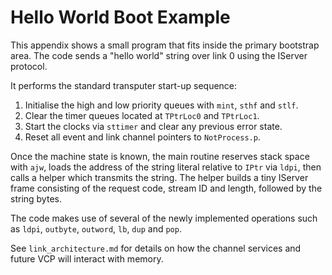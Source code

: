 # Hello World Boot Example

This appendix shows a small program that fits inside the primary
bootstrap area. The code sends a "hello world" string over link 0
using the IServer protocol.

It performs the standard transputer start-up sequence:

1. Initialise the high and low priority queues with `mint`, `sthf` and `stlf`.
2. Clear the timer queues located at `TPtrLoc0` and `TPtrLoc1`.
3. Start the clocks via `sttimer` and clear any previous error state.
4. Reset all event and link channel pointers to `NotProcess.p`.

Once the machine state is known, the main routine reserves stack
space with `ajw`, loads the address of the string literal relative to
`IPtr` via `ldpi`, then calls a helper which transmits the string. The
helper builds a tiny IServer frame consisting of the request code,
stream ID and length, followed by the string bytes.

The code makes use of several of the newly implemented operations such
as `ldpi`, `outbyte`, `outword`, `lb`, `dup` and `pop`.

See `link_architecture.md` for details on how the channel services and
future VCP will interact with memory.
